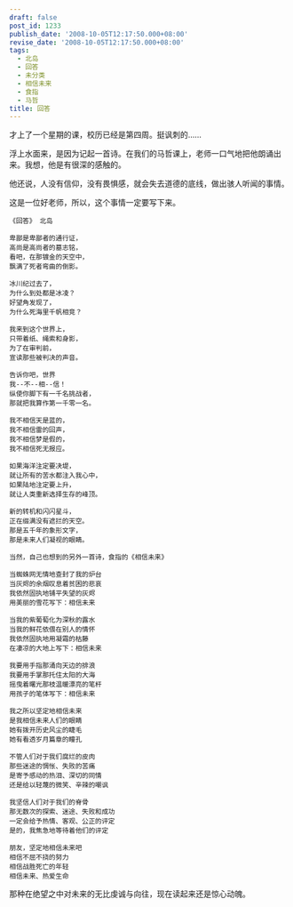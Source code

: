 ```yaml
---
draft: false
post_id: 1233
publish_date: '2008-10-05T12:17:50.000+08:00'
revise_date: '2008-10-05T12:17:50.000+08:00'
tags:
  - 北岛
  - 回答
  - 未分类
  - 相信未来
  - 食指
  - 马哲
title: 回答
---
```


才上了一个星期的课，校历已经是第四周。挺讽刺的……

浮上水面来，是因为记起一首诗。在我们的马哲课上，老师一口气地把他朗诵出来。我想，他是有很深的感触的。

他还说，人没有信仰，没有畏惧感，就会失去道德的底线，做出骇人听闻的事情。

这是一位好老师，所以，这个事情一定要写下来。

```
《回答》 北岛

卑鄙是卑鄙者的通行证，
高尚是高尚者的墓志铭，
看吧，在那镀金的天空中，
飘满了死者弯曲的倒影。

冰川纪过去了，
为什么到处都是冰凌？
好望角发现了，
为什么死海里千帆相竞？

我来到这个世界上，
只带着纸、绳索和身影，
为了在审判前，
宣读那些被判决的声音。

告诉你吧，世界
我--不--相--信！
纵使你脚下有一千名挑战者，
那就把我算作第一千零一名。

我不相信天是蓝的，
我不相信雷的回声，
我不相信梦是假的，
我不相信死无报应。

如果海洋注定要决堤，
就让所有的苦水都注入我心中，
如果陆地注定要上升，
就让人类重新选择生存的峰顶。

新的转机和闪闪星斗，
正在缀满没有遮拦的天空。
那是五千年的象形文字，
那是未来人们凝视的眼睛。

当然，自己也想到的另外一首诗，食指的《相信未来》

当蜘蛛网无情地查封了我的炉台
当灰烬的余烟叹息着贫困的悲哀
我依然固执地铺平失望的灰烬
用美丽的雪花写下：相信未来

当我的紫葡萄化为深秋的露水
当我的鲜花依偎在别人的情怀
我依然固执地用凝霜的枯藤
在凄凉的大地上写下：相信未来

我要用手指那涌向天边的排浪
我要用手掌那托住太阳的大海
摇曳着曙光那枝温暖漂亮的笔杆
用孩子的笔体写下：相信未来

我之所以坚定地相信未来
是我相信未来人们的眼睛
她有拨开历史风尘的睫毛
她有看透岁月篇章的瞳孔

不管人们对于我们腐烂的皮肉
那些迷途的惆怅、失败的苦痛
是寄予感动的热泪、深切的同情
还是给以轻蔑的微笑、辛辣的嘲讽

我坚信人们对于我们的脊骨
那无数次的探索、迷途、失败和成功
一定会给予热情、客观、公正的评定
是的，我焦急地等待着他们的评定

朋友，坚定地相信未来吧
相信不屈不挠的努力
相信战胜死亡的年轻
相信未来、热爱生命
```

那种在绝望之中对未来的无比虔诚与向往，现在读起来还是惊心动魄。

